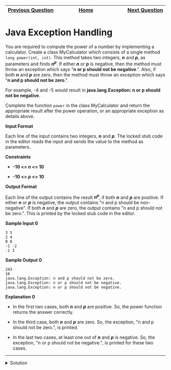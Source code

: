| <img width=1000>[Previous Question](https://github.com/Kevin-Lago/java-hackerrank-solutions/tree/main/src/java.exception_handling/java_exception_handling_try_catch)</img> | <img width=1000>[Home](https://github.com/Kevin-Lago/java-hackerrank-solutions)</img> | <img width=1000>[Next Question](https://github.com/Kevin-Lago/java-hackerrank-solutions/tree/main/src/java.advanced/java_varargs_simple_addition)</img> |
|:---|:---:|---:|

# Java Exception Handling

You are required to compute the power of a number by implementing a calculator. Create a class MyCalculator which consists of a single method ```long power(int, int)```. This method takes two integers, ___n___ and ___p___, as parameters and finds ___n<sup>p</sup>___. If either ___n___ or ___p___ is negative, then the method must throw an exception which says "__n or p should not be negative__.". Also, if both ___n___ and ___p___ are zero, then the method must throw an exception which says "__n and p should not be zero__.".

For example, -4 and -5 would result in __java.lang.Exception: n or p should not be negative__.

Complete the function ```power``` in the class MyCalculator and return the appropriate result after the power operation, or an appropriate exception as details above.

__Input Format__

Each line of the input contains two integers, ___n___ and ___p___. The locked stub code in the editor reads the input and sends the value to the method as parameters.

__Constraints__

- __-10 <= _n_ <= 10__

- __-10 <= _p_ <= 10__

__Output Format__

Each line of the output contains the result ___n<sup>p</sup>___, if both ___n___ and ___p___ are positive. If either ___n___ or ___p___ is negative, the output contains "n and p should be non-negative". If both ___n___ and ___p___ are zero, the output contains "n and p should not be zero.". This is printed by the locked stub code in the editor.

__Sample Input 0__

```
3 5
2 4
0 0
-1 -2
-1 3
```

__Sample Output 0__

```
243
16
java.lang.Exception: n and p should not be zero.
java.lang.Exception: n or p should not be negative.
java.lang.Exception: n or p should not be negative.
```

__Explanation 0__

- In the first two cases, both ___n___ and ___p___ are positive. So, the power function returns the answer correctly.

- In the third case, both ___n___ and ___p___ are zero. So, the exception, "n and p should not be zero.", is printed.

- In the last two cases, at least one out of ___n___ and ___p___ is negative. So, the exception, "n or p should not be negative.", is printed for these two cases.

---

<details><summary>Solution</summary>
    
```java
class MyCalculator {

    public long power(int a, int b) throws Exception {
        if (a < 0 || b < 0) {
            throw new Exception("n or p should not be negative.");
        }

        if (a == 0 && b == 0) {
            throw new Exception("n and p should not be zero.");
        }

        return (long) Math.pow(a, b);
    }

}
```
</details>
